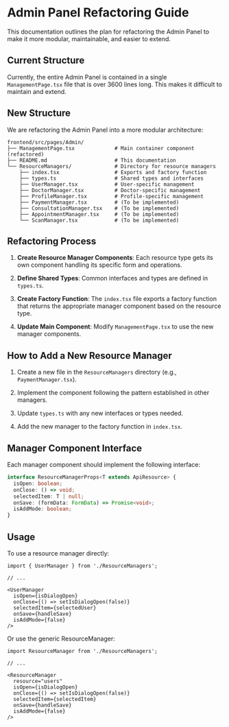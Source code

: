 # Admin Panel Refactoring Guide

This documentation outlines the plan for refactoring the Admin Panel to make it more modular, maintainable, and easier to extend.

## Current Structure

Currently, the entire Admin Panel is contained in a single `ManagementPage.tsx` file that is over 3600 lines long. This makes it difficult to maintain and extend.

## New Structure

We are refactoring the Admin Panel into a more modular architecture:

```
frontend/src/pages/Admin/
├── ManagementPage.tsx             # Main container component (refactored)
├── README.md                      # This documentation
└── ResourceManagers/              # Directory for resource managers
    ├── index.tsx                  # Exports and factory function
    ├── types.ts                   # Shared types and interfaces
    ├── UserManager.tsx            # User-specific management
    ├── DoctorManager.tsx          # Doctor-specific management
    ├── ProfileManager.tsx         # Profile-specific management
    ├── PaymentManager.tsx         # (To be implemented)
    ├── ConsultationManager.tsx    # (To be implemented)
    ├── AppointmentManager.tsx     # (To be implemented)
    └── ScanManager.tsx            # (To be implemented)
```

## Refactoring Process

1. **Create Resource Manager Components**: Each resource type gets its own component handling its specific form and operations.

2. **Define Shared Types**: Common interfaces and types are defined in `types.ts`.

3. **Create Factory Function**: The `index.tsx` file exports a factory function that returns the appropriate manager component based on the resource type.

4. **Update Main Component**: Modify `ManagementPage.tsx` to use the new manager components.

## How to Add a New Resource Manager

1. Create a new file in the `ResourceManagers` directory (e.g., `PaymentManager.tsx`).

2. Implement the component following the pattern established in other managers.

3. Update `types.ts` with any new interfaces or types needed.

4. Add the new manager to the factory function in `index.tsx`.

## Manager Component Interface

Each manager component should implement the following interface:

```typescript
interface ResourceManagerProps<T extends ApiResource> {
  isOpen: boolean;
  onClose: () => void;
  selectedItem: T | null;
  onSave: (formData: FormData) => Promise<void>;
  isAddMode: boolean;
}
```

## Usage

To use a resource manager directly:

```tsx
import { UserManager } from './ResourceManagers';

// ...

<UserManager
  isOpen={isDialogOpen}
  onClose={() => setIsDialogOpen(false)}
  selectedItem={selectedUser}
  onSave={handleSave}
  isAddMode={false}
/>
```

Or use the generic ResourceManager:

```tsx
import ResourceManager from './ResourceManagers';

// ...

<ResourceManager
  resource="users"
  isOpen={isDialogOpen}
  onClose={() => setIsDialogOpen(false)}
  selectedItem={selectedItem}
  onSave={handleSave}
  isAddMode={false}
/>
``` 